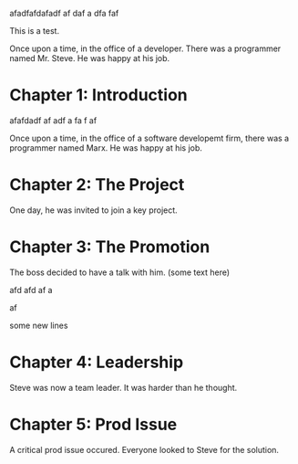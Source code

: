 afadfafdafadf
af
daf
a
dfa
faf

This is a test.

Once upon a time, in the office of a developer.
There was a programmer named Mr. Steve.
He was happy at his job.

# Chapter 1: Introduction

afafdadf
af
adf
a
fa
f
af

Once upon a time, in the office of a software developemt firm, there was a programmer named Marx. He was happy at his job.

# Chapter 2: The Project
One day, he was invited to join a key project.

# Chapter 3: The Promotion
The boss decided to have a talk with him.
(some text here)

afd
afd
af
a

af


some new lines

# Chapter 4: Leadership

Steve was now a team leader. It was harder than he thought.

# Chapter 5: Prod Issue

A critical prod issue occured. Everyone looked to Steve for the solution.
